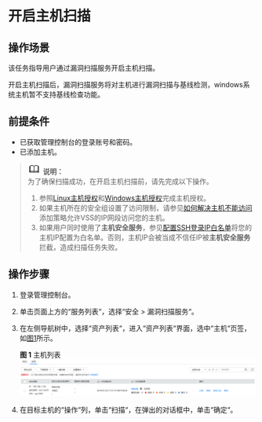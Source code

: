 # 开启主机扫描<a name="vss_01_0114"></a>

## 操作场景<a name="section84574104610"></a>

该任务指导用户通过漏洞扫描服务开启主机扫描。

开启主机扫描后，漏洞扫描服务将对主机进行漏洞扫描与基线检测，windows系统主机暂不支持基线检查功能。

## 前提条件<a name="section1279411134818"></a>

-   已获取管理控制台的登录账号和密码。
-   已添加主机。

>![](public_sys-resources/icon-note.gif) **说明：**   
>为了确保扫描成功，在开启主机扫描前，请先完成以下操作。  
>1.  参照[Linux主机授权](linux主机授权.md)和[Windows主机授权](windows主机授权.md)完成主机授权。  
>2.  如果主机所在的安全组设置了访问限制，请参见[如何解决主机不能访问](https://support.huaweicloud.com/vss_faq/vss_01_0086.html)添加策略允许VSS的IP网段访问您的主机。  
>3.  如果用户同时使用了**主机安全服务**，参见[配置SSH登录IP白名单](https://support.huaweicloud.com/usermanual-hss/hss_01_0051.html)将您的主机IP配置为白名单。否则，主机IP会被当成不信任IP被**主机安全服务**拦截，造成扫描任务失败。  

## 操作步骤<a name="section3297930161413"></a>

1.  登录管理控制台。
2.  单击页面上方的“服务列表“，选择“安全  \>  漏洞扫描服务“。
3.  在左侧导航树中，选择“资产列表“，进入“资产列表“界面，选中“主机“页签，如[图1](#vss_01_0070_fig14176121734116)所示。

    **图 1**  主机列表<a name="vss_01_0070_fig14176121734116"></a>  
    ![](figures/主机列表.png "主机列表")

4.  在目标主机的“操作“列，单击“扫描“，在弹出的对话框中，单击“确定“。

